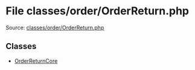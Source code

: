 File classes/order/OrderReturn.php
=========

Source: [classes/order/OrderReturn.php](https://github.com/PrestaShop/PrestaShop/blob/1.6.1.0/classes/order/OrderReturn.php)


Classes
-------

* [OrderReturnCore](class.OrderReturnCore.md)

